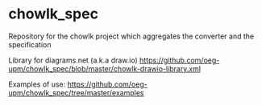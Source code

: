 # chowlk_spec
Repository for the chowlk project which aggregates the converter and the specification

Library for diagrams.net (a.k.a draw.io) https://github.com/oeg-upm/chowlk_spec/blob/master/chowlk-drawio-library.xml

Examples of use:  https://github.com/oeg-upm/chowlk_spec/tree/master/examples
